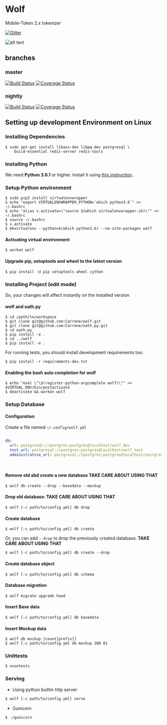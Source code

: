 # Wolf

Mobile-Token 2.x tokenizer

[![Gitter](https://img.shields.io/gitter/room/Carrene/Mobile-Token.svg)](https://gitter.im/Carrene/Mobile-Token)

![alt text](https://static.carrene.com/images/wolf.jpg "Wolf")

branches
--------

### master

[![Build Status](https://travis-ci.com/Carrene/wolf.svg?token=eprq9y92Aqggf5smZccy&branch=master)](https://travis-ci.com/Carrene/wolf)
[![Coverage Status](https://coveralls.io/repos/github/Carrene/wolf/badge.svg?branch=master&t=FNpdQh)](https://coveralls.io/github/Carrene/wolf?branch=master)

### nightly

[![Build Status](https://travis-ci.com/Carrene/wolf.svg?token=eprq9y92Aqggf5smZccy&branch=nightly)](https://travis-ci.com/Carrene/wolf)
[![Coverage Status](https://coveralls.io/repos/github/Carrene/wolf/badge.svg?branch=nightly&t=FNpdQh)](https://coveralls.io/github/Carrene/wolf?branch=nightly)


Setting up development Environment on Linux
----------------------------------

### Installing Dependencies

    $ sudo apt-get install libass-dev libpq-dev postgresql \
        build-essential redis-server redis-tools

### Installing Python

We need **Python 3.6.1** or higher.
Install it using [this instruction](https://docs.python.org/3/using/index.html).

### Setup Python environment

    $ sudo pip3 install virtualenvwrapper
    $ echo "export VIRTUALENVWRAPPER_PYTHON=`which python3.6`" >> ~/.bashrc
    $ echo "alias v.activate=\"source $(which virtualenvwrapper.sh)\"" >> ~/.bashrc
    $ source ~/.bashrc
    $ v.activate
    $ mkvirtualenv --python=$(which python3.6) --no-site-packages wolf

#### Activating virtual environment
    
    $ workon wolf

#### Upgrade pip, setuptools and wheel to the latest version

    $ pip install -U pip setuptools wheel cython
  
### Installing Project (edit mode)

So, your changes will affect instantly on the installed version

#### wolf and oath.py
    
    $ cd /path/to/workspace
    $ git clone git@github.com:Carrene/wolf.git
    $ git clone git@github.com:Carrene/oath.py.git
    $ cd oath.py
    $ pip install -e .
    $ cd ../wolf
    $ pip install -e .

For running tests, you should install development requirements too:

    $ pip install -r requirements-dev.txt

#### Enabling the bash auto completion for wolf

    $ echo "eval \"\$(register-python-argcomplete wolf)\"" >> $VIRTUAL_ENV/bin/postactivate
    $ deactivate && workon wolf
    
### Setup Database

#### Configuration

Create a file named `~/.config/wolf.yml`

```yaml

db:
  url: postgresql://postgres:postgres@localhost/wolf_dev
  test_url: postgresql://postgres:postgres@localhost/wolf_test
  administrative_url: postgresql://postgres:postgres@localhost/postgres
   
   
```

#### Remove old abd create a new database **TAKE CARE ABOUT USING THAT**

    $ wolf db create --drop --basedata --mockup

#### Drop old database: **TAKE CARE ABOUT USING THAT**

    $ wolf [-c path/to/config.yml] db drop

#### Create database

    $ wolf [-c path/to/config.yml] db create

Or, you can add `--drop` to drop the previously created database: **TAKE CARE ABOUT USING THAT**

    $ wolf [-c path/to/config.yml] db create --drop
    
#### Create database object

    $ wolf [-c path/to/config.yml] db schema

#### Database migration

    $ wolf migrate upgrade head

#### Insert Base data

    $ wolf [-c path/to/config.yml] db basedata
    
#### Insert Mockup data

    $ wolf db mockup [count[prefix]]
    $ wolf [-c path/to/config.yml db mockup 200 01
    
### Unittests

    $ nosetests
    
### Serving

- Using python builtin http server

```bash
$ wolf [-c path/to/config.yml] serve
```    

- Gunicorn

```bash
$ ./gunicorn
```
